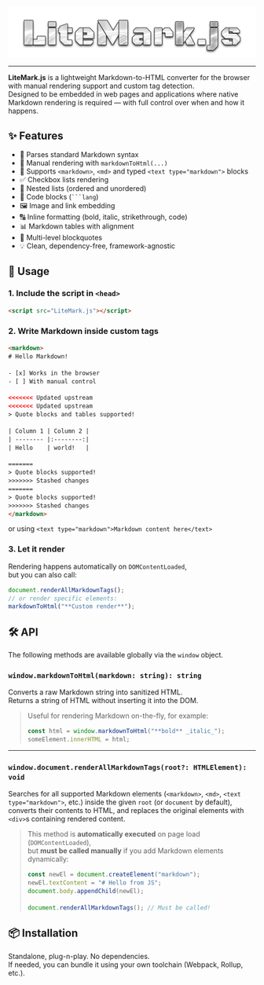 <img src="pics/title.png" style="align: center;">

---

**LiteMark.js** is a lightweight Markdown-to-HTML converter for the browser with manual rendering support and custom tag detection.  
Designed to be embedded in web pages and applications where native Markdown rendering is required — with full control over when and how it happens.

## ✨ Features

- 📄 Parses standard Markdown syntax
- 🔧 Manual rendering with `markdownToHtml(...)`
- 🧠 Supports `<markdown>`, `<md>` and typed `<text type="markdown">` blocks
- ✅ Checkbox lists rendering
- 🔢 Nested lists (ordered and unordered)
- 🧱 Code blocks (` ```lang `)
- 🖼️ Image and link embedding
- 🔠 Inline formatting (bold, italic, strikethrough, code)
- 📊 Markdown tables with alignment
- 💬 Multi-level blockquotes
- 💡 Clean, dependency-free, framework-agnostic

## 🚀 Usage

### 1. Include the script in `<head>`

```html
<script src="LiteMark.js"></script>
```

### 2. Write Markdown inside custom tags

```html
<markdown>
# Hello Markdown!

- [x] Works in the browser
- [ ] With manual control

<<<<<<< Updated upstream
<<<<<<< Updated upstream
> Quote blocks and tables supported!

| Column 1 | Column 2 |
| -------- |:--------:|
| Hello    | world!   |

=======
> Quote blocks supported!
>>>>>>> Stashed changes
=======
> Quote blocks supported!
>>>>>>> Stashed changes
</markdown>
```
or using `<text type="markdown">Markdown content here</text>`

### 3. Let it render

Rendering happens automatically on `DOMContentLoaded`,  
but you can also call:

```js
document.renderAllMarkdownTags();
// or render specific elements:
markdownToHtml("**Custom render**");
```

## 🛠️ API

The following methods are available globally via the `window` object.

### `window.markdownToHtml(markdown: string): string`

Converts a raw Markdown string into sanitized HTML.  
Returns a string of HTML without inserting it into the DOM.

> Useful for rendering Markdown on-the-fly, for example:
>
> ```js
> const html = window.markdownToHtml("**bold** _italic_");
> someElement.innerHTML = html;
> ```

---

### `window.document.renderAllMarkdownTags(root?: HTMLElement): void`

Searches for all supported Markdown elements (`<markdown>`, `<md>`, `<text type="markdown">`, etc.) inside the given `root` (or `document` by default), converts their contents to HTML, and replaces the original elements with `<div>`s containing rendered content.

> This method is **automatically executed** on page load (`DOMContentLoaded`),  
> but **must be called manually** if you add Markdown elements dynamically:
>
> ```js
> const newEl = document.createElement("markdown");
> newEl.textContent = "# Hello from JS";
> document.body.appendChild(newEl);
>
> document.renderAllMarkdownTags(); // Must be called!
> ```

## 📦 Installation

Standalone, plug-n-play. No dependencies.  
If needed, you can bundle it using your own toolchain (Webpack, Rollup, etc.).